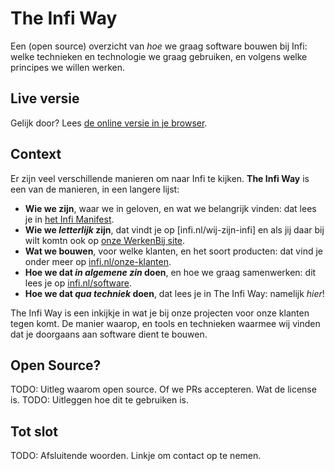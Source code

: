 # The Infi Way

Een (open source) overzicht van _hoe_ we graag software bouwen bij Infi: welke technieken en technologie we graag gebruiken, en volgens welke principes we willen werken.

## Live versie

Gelijk door? Lees [de online versie in je browser](https://infi-nl.github.io/the-infi-way).

## Context

Er zijn veel verschillende manieren om naar Infi te kijken.
**The Infi Way** is een van de manieren, in een langere lijst:

- **Wie we zijn**, waar we in geloven, en wat we belangrijk vinden: dat lees je in [het Infi Manifest](https://infi.nl/manifest/).
- **Wie we _letterlijk_ zijn**, dat vindt je op [infi.nl/wij-zijn-infi] en als jij daar bij wilt komtn ook op [onze WerkenBij site](https://werkenbij.infi.nl/).
- **Wat we bouwen**, voor welke klanten, en het soort producten: dat vind je onder meer op [infi.nl/onze-klanten](https://infi.nl/onze-klanten/).
- **Hoe we dat _in algemene zin_ doen**, en hoe we graag samenwerken: dit lees je op [infi.nl/software](https://infi.nl/software/).
- **Hoe we dat _qua techniek_ doen**, dat lees je in The Infi Way: namelijk _hier_!

The Infi Way is een inkijkje in wat je bij onze projecten voor onze klanten tegen komt.
De manier waarop, en tools en technieken waarmee wij vinden dat je doorgaans aan software dient te bouwen.

## Open Source?

TODO: Uitleg waarom open source. Of we PRs accepteren. Wat de license is.
TODO: Uitleggen hoe dit te gebruiken is.

## Tot slot

TODO: Afsluitende woorden. Linkje om contact op te nemen.
